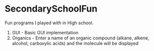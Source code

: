 # SecondarySchoolFun

Fun programs I played with in High school.

1. GUI - Basic GUI implementation
2. Organics - Enter a name of an organic compound (alkane, alkene, alcohol, carboxylic acids) and the molecule will be displayed
